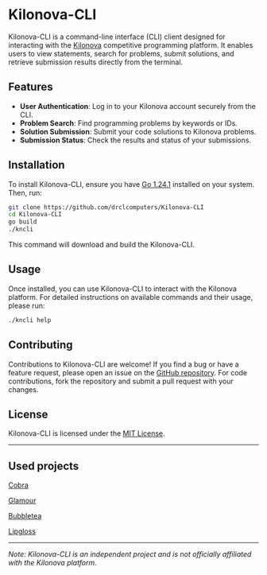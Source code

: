# Kilonova-CLI

Kilonova-CLI is a command-line interface (CLI) client designed for interacting with the [Kilonova](https://kilonova.ro/) competitive programming platform. It enables users to view statements, search for problems, submit solutions, and retrieve submission results directly from the terminal.

## Features

- **User Authentication**: Log in to your Kilonova account securely from the CLI.
- **Problem Search**: Find programming problems by keywords or IDs.
- **Solution Submission**: Submit your code solutions to Kilonova problems.
- **Submission Status**: Check the results and status of your submissions.

## Installation

To install Kilonova-CLI, ensure you have [Go 1.24.1](https://golang.org/dl/) installed on your system. Then, run:

```sh
git clone https://github.com/drclcomputers/Kilonova-CLI
cd Kilonova-CLI
go build
./kncli
```


This command will download and build the Kilonova-CLI.


## Usage

Once installed, you can use Kilonova-CLI to interact with the Kilonova platform. For detailed instructions on available commands and their usage, please run:
```sh
./kncli help
```

## Contributing

Contributions to Kilonova-CLI are welcome! If you find a bug or have a feature request, please open an issue on the [GitHub repository](https://github.com/drclcomputers/Kilonova-CLI). For code contributions, fork the repository and submit a pull request with your changes.

## License

Kilonova-CLI is licensed under the [MIT License](LICENSE).

---

## Used projects

[Cobra](https://github.com/spf13/cobra)

[Glamour](https://github.com/charmbracelet/glamour)

[Bubbletea](https://github.com/charmbracelet/bubbletea)

[Lipgloss](https://github.com/charmbracelet/lipgloss)

---

*Note: Kilonova-CLI is an independent project and is not officially affiliated with the Kilonova platform.*

